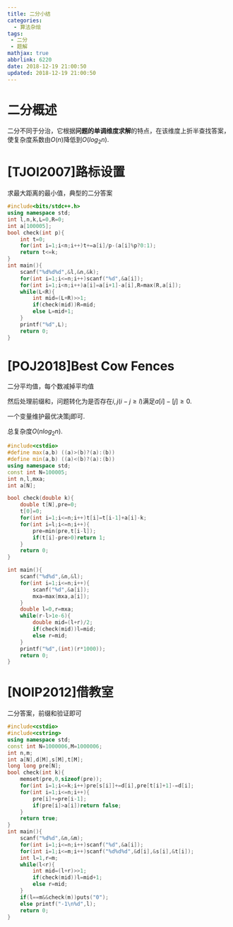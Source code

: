 ```yaml
---
title: 二分小结
categories:
  - 算法杂烩
tags:
 - 二分
 - 题解
mathjax: true
abbrlink: 6220
date: 2018-12-19 21:00:50
updated: 2018-12-19 21:00:50
---
```

# 二分概述

二分不同于分治，它根据**问题的单调维度求解**的特点，在该维度上折半查找答案，使复杂度系数由$O(n)$降低到$O(log_2n)$.

# [TJOI2007]路标设置

求最大距离的最小值，典型的二分答案

```cpp
#include<bits/stdc++.h>
using namespace std;
int l,n,k,L=0,R=0;
int a[100005];
bool check(int p){
    int t=0;
    for(int i=1;i<n;i++)t+=a[i]/p-(a[i]%p?0:1);
    return t<=k;
}
int main(){
    scanf("%d%d%d",&l,&n,&k);
    for(int i=1;i<=n;i++)scanf("%d",&a[i]);
    for(int i=1;i<n;i++)a[i]=a[i+1]-a[i],R=max(R,a[i]);
    while(L<R){
        int mid=(L+R)>>1;
        if(check(mid))R=mid;
        else L=mid+1;
    }
    printf("%d",L);
    return 0;
}
```

# [POJ2018]Best Cow Fences

二分平均值，每个数减掉平均值

然后处理前缀和，问题转化为是否存在$i,j(i-j\geq l)$满足$a[i]-[j]\geq 0$.

一个变量维护最优决策j即可.

总复杂度$O(nlog_2n)$.

```cpp
#include<cstdio>
#define max(a,b) ((a)>(b)?(a):(b))
#define min(a,b) ((a)<(b)?(a):(b))
using namespace std;
const int N=100005;
int n,l,mxa;
int a[N];

bool check(double k){
	double t[N],pre=0;
	t[0]=0;
	for(int i=1;i<=n;i++)t[i]=t[i-1]+a[i]-k;
	for(int i=l;i<=n;i++){
		pre=min(pre,t[i-l]);
		if(t[i]-pre>0)return 1;
	}
	return 0;
}

int main(){
	scanf("%d%d",&n,&l);
	for(int i=1;i<=n;i++){
		scanf("%d",&a[i]);
		mxa=max(mxa,a[i]);
	}
	double l=0,r=mxa;
	while(r-l>1e-6){
		double mid=(l+r)/2;
		if(check(mid))l=mid;
		else r=mid;
	}
	printf("%d",(int)(r*1000));
	return 0;
}
```

# [NOIP2012]借教室

二分答案，前缀和验证即可

```cpp
#include<cstdio>
#include<cstring>
using namespace std;
const int N=1000006,M=1000006;
int n,m;
int a[N],d[M],s[M],t[M];
long long pre[N];
bool check(int k){
	memset(pre,0,sizeof(pre));
	for(int i=1;i<=k;i++)pre[s[i]]+=d[i],pre[t[i]+1]-=d[i];
	for(int i=1;i<=n;i++){
		pre[i]+=pre[i-1];
		if(pre[i]>a[i])return false;
	}
	return true;
}
int main(){
	scanf("%d%d",&n,&m);
	for(int i=1;i<=n;i++)scanf("%d",&a[i]);
	for(int i=1;i<=m;i++)scanf("%d%d%d",&d[i],&s[i],&t[i]);
	int l=1,r=m;
	while(l<r){
		int mid=(l+r)>>1;
		if(check(mid))l=mid+1;
		else r=mid;
	}
	if(l==m&&check(m))puts("0");
	else printf("-1\n%d",l);
	return 0;
}
```